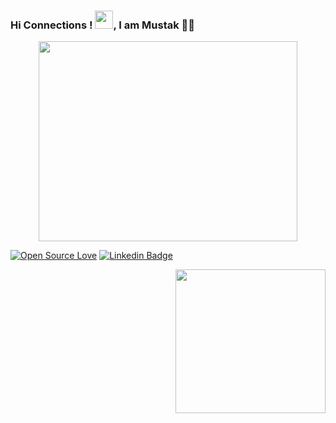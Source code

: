 ### Hi Connections ! <img src="https://github.com/TheDudeThatCode/TheDudeThatCode/blob/master/Assets/Hi.gif" width="29px">, I am Mustak 👨‍🎓

<p align="center">
  <img src="https://github.com/abhisheknaiidu/abhisheknaiidu/blob/master/code.gif?raw=true" width="414" height="320" />
</p>

[![Open Source Love](https://badges.frapsoft.com/os/v2/open-source.svg?v=103)](https://github.com/Mustak-Ahmed)
[![Linkedin Badge](https://img.shields.io/badge/-sourav%20dinda-green?style=social&logo=Linkedin&logoColor=blue&link=https://www.linkedin.com/in/mustak-ahmed-5b53a4179/)](https://www.linkedin.com/in/mustak-ahmed-5b53a4179/) 
<div>
 <p>
  <img width="240" height="230" align='right' src="https://github.com/Mustak-Ahmed/Mustak-Ahmed/blob/main/118543317_1468296280020170_963459639370980030_n.jpg"> 
</p>
  



